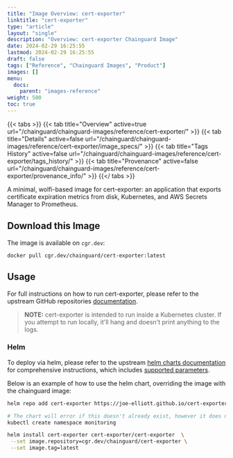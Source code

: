 ```yaml
---
title: "Image Overview: cert-exporter"
linktitle: "cert-exporter"
type: "article"
layout: "single"
description: "Overview: cert-exporter Chainguard Image"
date: 2024-02-29 16:25:55
lastmod: 2024-02-29 16:25:55
draft: false
tags: ["Reference", "Chainguard Images", "Product"]
images: []
menu: 
  docs: 
    parent: "images-reference"
weight: 500
toc: true
---
```


{{< tabs >}}
{{< tab title="Overview" active=true url="/chainguard/chainguard-images/reference/cert-exporter/" >}}
{{< tab title="Details" active=false url="/chainguard/chainguard-images/reference/cert-exporter/image_specs/" >}}
{{< tab title="Tags History" active=false url="/chainguard/chainguard-images/reference/cert-exporter/tags_history/" >}}
{{< tab title="Provenance" active=false url="/chainguard/chainguard-images/reference/cert-exporter/provenance_info/" >}}
{{</ tabs >}}



<!--overview:start-->
A minimal, wolfi-based image for cert-exporter: an application that exports certificate expiration metrics from disk, Kubernetes, and AWS Secrets Manager to Prometheus.
<!--overview:end-->

<!--getting:start-->
## Download this Image
The image is available on `cgr.dev`:

```
docker pull cgr.dev/chainguard/cert-exporter:latest
```
<!--getting:end-->

<!--body:start-->
## Usage
For full instructions on how to run cert-exporter, please refer to the upstream
GitHub repositories [documentation](https://github.com/joe-elliott/cert-exporter).

> **NOTE:** cert-exporter is intended to run inside a Kubernetes cluster. If you
> attempt to run locally, it'll hang and doesn't print anything to the logs.

### Helm
To deploy via helm, please refer to the upstream
[helm charts documentation](https://github.com/joe-elliott/cert-exporter/tree/master/helm/cert-exporter)
for comprehensive instructions, which includes
[supported parameters](https://github.com/joe-elliott/cert-exporter/blob/master/helm/cert-exporter/values.yaml).

Below is an example of how to use the helm chart, overriding the image with the
chainguard image:

```bash
helm repo add cert-exporter https://joe-elliott.github.io/cert-exporter/

# The chart will error if this doesn't already exist, however it does not use this ns directly.
kubectl create namespace monitoring

helm install cert-exporter cert-exporter/cert-exporter  \
 --set image.repository=cgr.dev/chainguard/cert-exporter \
 --set image.tag=latest
```
<!--body:end-->

